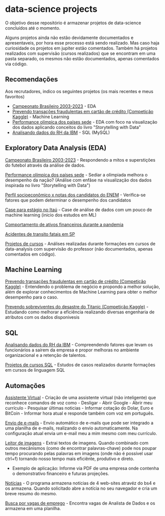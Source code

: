 # data-science projects
O objetivo desse repositório é armazenar projetos de data-science concluídos até o momento. 

Alguns projetos ainda não estão devidamente documentados e apresentaveis, por hora esse processo está sendo realizado. Mas caso haja curiosidade os projetos em jupiter estão comentados.
Também há projetos realizados com supervisão (cursos realizados) que se encontram em uma pasta separado, os mesmos não estão documentados, apenas comentados via código. 

## Recomendações

Aos recrutadores, indico os seguintes projetos (os mais recentes e meus favoritos)

* [Campeonato Brasileiro 2003-2023](https://github.com/lucasarauj0h/data-science/tree/main/analises/campeonato_brasileiro) - EDA
* [Prevendo transações fraudulentas em cartão de crédito (Competição Kaggle)](https://github.com/lucasarauj0h/data-science/tree/main/analises/credit_fraud) - Machine Learning
* [Performance olímpica dos países sede](https://github.com/lucasarauj0h/data-science/tree/main/analises/olympics_perfomances) - EDA com foco na visualização dos dados aplicando conceitos do livro "Storytelling with Data"
* [Analisando dados do RH da IBM](https://github.com/lucasarauj0h/data-science/tree/main/sql/projeto-sql-rh) - SQL (MySQL)

## Exploratory Data Analysis (EDA) 

[Campeonato Brasileiro 2003-2023](https://github.com/lucasarauj0h/data-science/tree/main/analises/campeonato_brasileiro) - Respondendo a mitos e superstições do futebol através da análise de dados.

[Performance olímpica dos países sede](https://github.com/lucasarauj0h/data-science/tree/main/analises/olympics_perfomances) - Sediar a olímpiada melhora o desempenho da nação? (Análise com enfâse na visualização dos dados inspirada no livro "Storytelling with Data")

[Perfil socioeconômico x notas dos candidatos do ENEM](https://github.com/lucasarauj0h/data-science/tree/main/analises/enem_socioeconomico) - Verifica-se fatores que podem determinar o desempenho dos candidatos

[Case para estágio no Itaú](https://github.com/lucasarauj0h/case-itau) - Case de análise de dados com um pouco de machine learning (inicio dos estudos em ML)

[Comportamento de ativos financeiros durante a pandemia](https://github.com/lucasarauj0h/data-science/tree/main/analises/ativos_durante_pandemia)

[Acidentes de transito fatais em SP](https://github.com/lucasarauj0h/data-science/tree/main/analises/acidentes_fatais_sp)

[Projetos de cursos](https://github.com/lucasarauj0h/data-science/tree/main/analises/projetos_de_cursos) - Análises realizadas durante formações em cursos de data-analysis com supervisão do professor (não documentados, apenas comentados em código).

## Machine Learning 

[Prevendo transações fraudulentas em cartão de crédito (Competição Kaggle)](https://github.com/lucasarauj0h/data-science/tree/main/analises/credit_fraud) - Entendendo o problema de negócio e propondo a melhor solução, além de explorar conhecimentos de Machine Learning para obter o melhor desempenho para o caso. 

[Prevendo sobreviventes do desastre do Titanic (Competição Kaggle)](https://github.com/lucasarauj0h/titanic-previsao) - Estudando como melhorar a eficiência realizando diversas engenharia de atributos com os dados disponivesis

## SQL

[Analisando dados do RH da IBM](https://github.com/lucasarauj0h/data-science/tree/main/sql/projeto-sql-rh) - Compreendendo fatores que levam os funcionários a saírem da empresa e propor melhoras no ambiente organizacional e a retenção de talentos.

[Projetos de cursos SQL](https://github.com/lucasarauj0h/data-science/tree/main/sql/sql-aulas) - Estudos de casos realizados durante formações em cursos de linguagem SQL

## Automações

[Assistente Virtual](https://github.com/lucasarauj0h/data-science/tree/main/automacoes/AssistenteVirtual) - Criação de uma assistente virtual (não inteligente) que reconhece comandos de voz como - Desligar - Abrir Google - Abrir meu currículo - Pesquisar últimas noticias - Informar cotação do Dolar, Euro e BitCoin - Informar hora atual e responde também com voz em português. 

[Envio de e-mails](https://github.com/lucasarauj0h/data-science/tree/main/automacoes/envio-emails) - Envio automático de e-mails que pode ser integrado a uma planilha de e-mails, realizando o envio automaticamente. Na configuração atual envia um e-mail meu a mim mesmo com meu currículo. 

[Leitor de imagens](https://github.com/lucasarauj0h/data-science/tree/main/automacoes/leitor-de-imagens) - Extrai textos de imagens. Quando combinado com outros mecânismos (como de encontrar palavras-chave) pode nos poupar tempo procurando pelas palavras em imagens (onde não é possível usar ctrl+f) tornando nosso tempo mais eficiênte, produtivo e direto. 
* Exemplo de aplicação: Informe via PDF de uma empresa onde contenha o demonstrativo financeiro e futuras projeções.

[Notícias](https://github.com/lucasarauj0h/data-science/tree/main/automacoes/noticias) - O programa armazena notícias de 4 web-sites atravéz do bs4 e os armazena. Quando solicitado abre a notícia no seu navegador e cria um breve resumo do mesmo. 

[Busca por vagas de emprego](https://github.com/lucasarauj0h/data-science/tree/main/automacoes/WebScraping_API) - Encontra vagas de Analista de Dados e os armazena em uma planilha.

